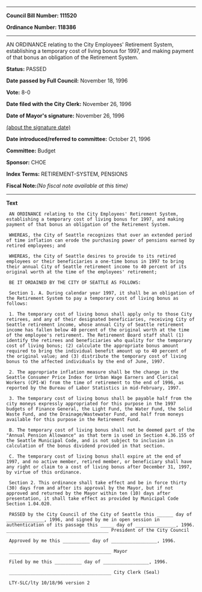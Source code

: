 

********

**Council Bill Number: 111520**
   
**Ordinance Number: 118386**
********

 AN ORDINANCE relating to the City Employees' Retirement System, establishing a temporary cost of living bonus for 1997, and making payment of that bonus an obligation of the Retirement System.

**Status:** PASSED
   
**Date passed by Full Council:** November 18, 1996
   
**Vote:** 8-0
   
**Date filed with the City Clerk:** November 26, 1996
   
**Date of Mayor's signature:** November 26, 1996
   
[(about the signature date)](/~public/approvaldate.htm)
   
   
   
**Date introduced/referred to committee:** October 21, 1996
   
**Committee:** Budget
   
**Sponsor:** CHOE
   
   
**Index Terms:** RETIREMENT-SYSTEM, PENSIONS

**Fiscal Note:**_(No fiscal note available at this time)_

********

**Text**
   
```
 AN ORDINANCE relating to the City Employees' Retirement System, establishing a temporary cost of living bonus for 1997, and making payment of that bonus an obligation of the Retirement System.

 WHEREAS, the City of Seattle recognizes that over an extended period of time inflation can erode the purchasing power of pensions earned by retired employees; and

 WHEREAS, the City of Seattle desires to provide to its retired employees or their beneficiaries a one-time bonus in 1997 to bring their annual City of Seattle retirement income to 40 percent of its original worth at the time of the employees' retirement;

 BE IT ORDAINED BY THE CITY OF SEATTLE AS FOLLOWS:

 Section 1. A. During calendar year 1997, it shall be an obligation of the Retirement System to pay a temporary cost of living bonus as follows:

 1. The temporary cost of living bonus shall apply only to those City retirees, and any of their designated beneficiaries, receiving City of Seattle retirement income, whose annual City of Seattle retirement income has fallen below 40 percent of the original worth at the time of the employee's retirement. The Retirement Board staff shall (1) identify the retirees and beneficiaries who quality for the temporary cost of living bonus; (2) calculate the appropriate bonus amount required to bring the individual benefit amount up to 40 percent of the original value; and (3) distribute the temporary cost of living bonus to the affected individuals by the end of June, 1997.

 2. The appropriate inflation measure shall be the change in the Seattle Consumer Price Index for Urban Wage Earners and Clerical Workers (CPI-W) from the time of retirement to the end of 1996, as reported by the Bureau of Labor Statistics in mid-February, 1997.

 3. The temporary cost of living bonus shall be payable half from the city moneys expressly appropriated for this purpose in the 1997 budgets of Finance General, the Light Fund, the Water Fund, the Solid Waste Fund, and the Drainage/Wastewater Fund, and half from moneys available for this purpose in the Retirement Fund.

 B. The temporary cost of living bonus shall not be deemed part of the "Annual Pension Allowance" as that term is used in Section 4.36.155 of the Seattle Municipal Code, and is not subject to inclusion in calculation of the bonus dividend provided in that section.

 C. The temporary cost of living bonus shall expire at the end of 1997, and no active member, retired member, or beneficiary shall have any right or claim to a cost of living bonus after December 31, 1997, by virtue of this ordinance.

 Section 2. This ordinance shall take effect and be in force thirty (30) days from and after its approval by the Mayor, but if not approved and returned by the Mayor within ten (10) days after presentation, it shall take effect as provided by Municipal Code Section 1.04.020.

 PASSED by the City Council of the City of Seattle this ______ day of ______________, 1996, and signed by me in open session in authentication of its passage this _____ day of _______________, 1996. ______________________________________ President of the City Council

 Approved by me this __________ day of _________________, 1996.

 ______________________________________ Mayor

 Filed by me this __________ day of _________________, 1996.

 ______________________________________ City Clerk (Seal)

 LTY-SLC/lty 10/18/96 version 2

```
